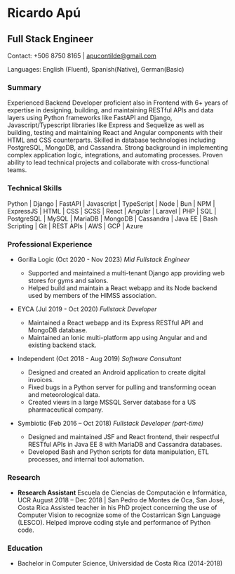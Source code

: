 # Ricardo Apú

## Full Stack Engineer

Contact: +506 8750 8165 | [apucontilde@gmail.com](mailto:apucontilde@gmail.com)

Languages: English (Fluent), Spanish(Native), German(Basic)

### Summary

Experienced Backend Developer proficient also in Frontend with 6+ years of expertise in designing, building, and maintaining RESTful APIs and data layers using Python frameworks like FastAPI and Django, Javascript/Typescript libraries like Express and Sequelize as well as building, testing and maintaining React and Angular components with their HTML and CSS counterparts. Skilled in database technologies including PostgreSQL, MongoDB, and Cassandra. Strong background in implementing complex application logic, integrations, and automating processes. Proven ability to lead technical projects and collaborate with cross-functional teams.

### Technical Skills

Python | Django | FastAPI | Javascript | TypeScript | Node | Bun | NPM | ExpressJS | HTML | CSS | SCSS | React | Angular | Laravel | PHP | SQL | PostgreSQL | MySQL | MariaDB | MongoDB | Cassandra | Java EE | Bash Scripting | Git | REST APIs | AWS | GCP | Azure

### Professional Experience

- Gorilla Logic (Oct 2020 - Nov 2023) _Mid Fullstack Engineer_

  - Supported and maintained a multi-tenant Django app providing web stores for gyms and salons.
  - Helped build and maintain a React webapp and its Node backend used by members of the HIMSS association.

- EYCA (Jul 2019 - Oct 2020) _Fullstack Developer_

  - Maintained a React webapp and its Express RESTful API and MongoDB database.
  - Maintained an Ionic multi-platform app using Angular and and existing backend stack.

- Independent (Oct 2018 - Aug 2019) _Software Consultant_

  - Designed and created an Android application to create digital invoices.
  - Fixed bugs in a Python server for pulling and transforming ocean and meteorological data.
  - Created views in a large MSSQL Server database for a US pharmaceutical company.

- Symbiotic (Feb 2016 – Oct 2018) _Fullstack Developer (part-time)_
  - Designed and maintained JSF and React frontend, their respectful RESTful APIs in Java EE 8 with MariaDB and Cassandra databases.
  - Developed Bash and Python scripts for data manipulation, ETL processes, and internal tool automation.

### Research

- **Research Assistant** Escuela de Ciencias de Computación e Informática, UCR
  August 2018 – Dec 2018 | San Pedro de Montes de Oca, San José, Costa Rica
  Assisted teacher in his PhD project concerning the use of Computer Vision to recognize some of the Costarrican Sign Language (LESCO). Helped improve coding style and performance of Python code.

### Education

- Bachelor in Computer Science, Universidad de Costa Rica (2014-2018)

